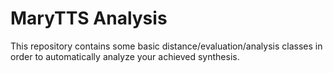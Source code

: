 # MaryTTS Analysis

This repository contains some basic distance/evaluation/analysis classes in order to automatically
analyze your achieved synthesis.

